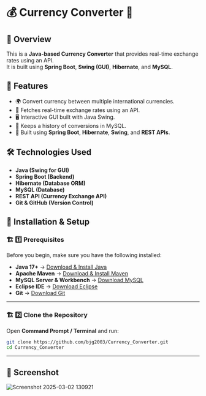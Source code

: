 # 💰 Currency Converter 💱

## 🌟 Overview
This is a **Java-based Currency Converter** that provides real-time exchange rates using an API.  
It is built using **Spring Boot**, **Swing (GUI)**, **Hibernate**, and **MySQL**.

## 🚀 Features
- 🌍 Convert currency between multiple international currencies.
- 📡 Fetches real-time exchange rates using an API.
- 🖥️ Interactive GUI built with Java Swing.
- 📜 Keeps a history of conversions in MySQL.
- 🌱 Built using **Spring Boot**, **Hibernate**, **Swing**, and **REST APIs**.

## 🛠️ Technologies Used
- **Java (Swing for GUI)**
- **Spring Boot (Backend)**
- **Hibernate (Database ORM)**
- **MySQL (Database)**
- **REST API (Currency Exchange API)**
- **Git & GitHub (Version Control)**

## 📌 Installation & Setup
### 🏗️ 1️⃣ Prerequisites  
Before you begin, make sure you have the following installed:  
- **Java 17+** → [Download & Install Java](https://www.oracle.com/java/technologies/javase/jdk17-archive-downloads.html)  
- **Apache Maven** → [Download & Install Maven](https://maven.apache.org/download.cgi)  
- **MySQL Server & Workbench** → [Download MySQL](https://dev.mysql.com/downloads/mysql/)  
- **Eclipse IDE** → [Download Eclipse](https://www.eclipse.org/downloads/)  
- **Git** → [Download Git](https://git-scm.com/downloads)  

---

### 🏗️ 2️⃣ Clone the Repository  
Open **Command Prompt / Terminal** and run:  
```bash
git clone https://github.com/bjg2003/Currency_Converter.git
cd Currency_Converter
```

---
## 📸 Screenshot 
![Screenshot 2025-03-02 130921](https://github.com/user-attachments/assets/d99c1ca8-7135-4a34-9fc8-9f9aedc93012)
